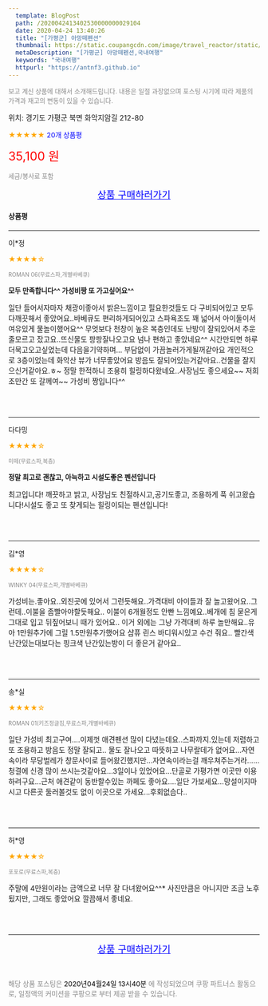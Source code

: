```yaml
---
  template: BlogPost
  path: /2020042413402530000000029104
  date: 2020-04-24 13:40:26
  title: "[가평군] 아망떼펜션"
  thumbnail: https://static.coupangcdn.com/image/travel_reactor/static/booking/image/pension/ddnayo/c22b6a70-2f57-46c8-af1f-10cfb4ac4659.jpg
  metaDescription: "[가평군] 아망떼펜션,국내여행"
  keywords: "국내여행"
  httpurl: "https://antnf3.github.io"
---
```

  
<span style="color: #888;font-size:0.8rem">보고 계신 상품에 대해서 소개해드립니다.
내용은 일절 과장없으며 포스팅 시기에 따라 제품의 가격과 재고의 변동이 있을 수 있습니다.</span>
  
<span style="font-size: 0.9rem;">위치: 경기도 가평군 북면 화악지암길 212-80</span>
  
<span style="color: orange;">★★★★★</span> <span style="color: blue;font-size: 0.85rem;">20개 상품평</span>
  
<span style="color: red;font-size: 1.5rem;">35,100 원</span>
  
<span style="color: #888;font-size:0.8rem">세금/봉사료 포함</span>





<p align="center"><a href="http://me2.do/FveoLb4p" style="font-size: 1.2rem; color: blue;">상품 구매하러가기</a></p>

#### 상품평
  
---
  
이*정
    
<span style="color: orange;">★★★★☆</span>
    
<span style="color: #888;font-size:0.7rem">ROMAN 06(무료스파,개별바베큐)</span>
    
<span style="font-size:0.85rem">**모두 만족합니다^^ 가성비짱 또 가고싶어요^^**</span>
    
<span style="font-size: 0.9rem;">일단 들어서자마자 채광이좋아서 밝은느낌이고
필요한것들도 다 구비되어있고 모두 다깨끗해서 좋았어요..바베큐도 편리하게되어있고 스파욕조도 꽤 넓어서 아이둘이서 여유있게 물놀이했어요^^
무엇보다 천창이 높은 복층인데도 난방이 잘되있어서
추운줄모르고 잤고요..뜨신물도 팡팡잘나오고요
넘나 편하고 좋았네요^^
시간만되면 하루 더묵고오고싶었는데 다음을기약하며...
부담없이 가끔놀러가게될꺼같아요
개인적으로 3층이었는데 화악산 뷰가 너무좋았어요
방음도 잘되어있는거같아요..건물을 잘지으신거같아요.ㅎ~ 정말 한적하니 조용히 힐링하다왔네요..사장님도 좋으세요~~
저희 조만간 또 갈께여~~
가성비 짱입니다^^</span>
    
<br>
<br>

---
  
다다밍
    
<span style="color: orange;">★★★★☆</span>
    
<span style="color: #888;font-size:0.7rem">미떼(무료스파,복층)</span>
    
<span style="font-size:0.85rem">**정말  최고로 괜찮고,  아늑하고 시설도좋은 펜션입니다**</span>
    
<span style="font-size: 0.9rem;">최고입니다! 깨끗하고 밝고, 사장님도 친절하시고,공기도좋고, 조용하게  푹 쉬고왔습니다!시설도 좋고  또 찾게되는 힐링이되는 펜션입니다!</span>
    
<br>
<br>

---
  
김*영
    
<span style="color: orange;">★★★★☆</span>
    
<span style="color: #888;font-size:0.7rem">WINKY 04(무료스파,개별바베큐)</span>
    

    
<span style="font-size: 0.9rem;">가성비는.좋아요..외진곳에 있어서 그런듯해요..가격대비 아이들과 잘 놀고왔어요..그런데..이불을 좀빨아야할듯해요.. 이불이 6개월정도 안빤 느낌예요..베개에 침 묻은게 그대로 입고 뒤짚어보니 때가 있어요.. 이거 외에는 그냥 가격대비 하루 놀만해요..유아 1만원추가에 그릴 1.5만원추가했어요 샴퓨 린스 바디워시있고 수건 줘요.. 빨간색 난간있는대보다는 핑크색 난간있는방이 더 좋은거 같아요..</span>
    
<br>
<br>

---
  
송*실
    
<span style="color: orange;">★★★★☆</span>
    
<span style="color: #888;font-size:0.7rem">ROMAN 01(키즈정글짐,무료스파,개별바베큐)</span>
    

    
<span style="font-size: 0.9rem;">일단  가성비 최고구여....이제껏 애견펜션 많이 다녔는데요..스파까지.있는데  저렴하고 또 조용하고  방음도 정말 잘되고.. 물도 잘나오고  따뜻하고 나무랄데가 없어요...자연속이라 무당벌레가 창문사이로 들어왔긴했지만...자연속이라는걸 깨우쳐주는거라......
청결에  신경 많이 쓰시는것같아요...3일이나 있었어요...단골로  가평가면 이곳만 이용하려구요...근처 애견같이 동반할수있는  까페도 좋아요....일단 가보세요...망설이지마시고 다른곳 둘러볼것도 없이  이곳으로 가세요...후회없슴다..</span>
    
<br>
<br>

---
  
허*영
    
<span style="color: orange;">★★★★☆</span>
    
<span style="color: #888;font-size:0.7rem">포포로(무료스파,복층)</span>
    

    
<span style="font-size: 0.9rem;">주말에 4만원이라는 금액으로 너무 잘 다녀왔어요^^*
사진만큼은 아니지만 조금 노후 됬지만, 그래도 좋았어요
깔끔해서 좋네요.</span>
    
<br>
<br>


  
---
  
<p align="center"><a href="http://me2.do/FveoLb4p" style="font-size: 1.2rem; color: blue;">상품 구매하러가기</a></p>
  
<br>
  
<span style="font-size: 0.85rem; color: #888;">해당 상품 포스팅은 <span style="color: #000;"> 2020년04월24일 13시40분 </span> 에 작성되었으며 쿠팡 파트너스 활동으로, 일정액의 커미션을 쿠팡으로 부터 제공 받을 수 있습니다.</span>